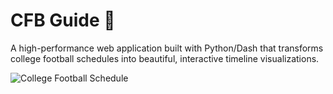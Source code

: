 # CFB Guide 🏈

A high-performance web application built with Python/Dash that transforms college football schedules into beautiful, interactive timeline visualizations.

![College Football Schedule](https://github.com/user-attachments/assets/ab7b8729-421c-4f2d-b239-8e5d5d903349)
